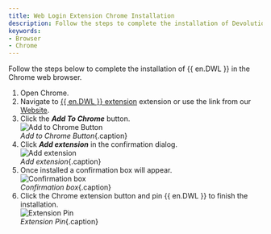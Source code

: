 ```yaml
---
title: Web Login Extension Chrome Installation
description: Follow the steps to complete the installation of Devolutions Web Login in the Chrome web browser. 
keywords:
- Browser
- Chrome
---
```


Follow the steps below to complete the installation of {{ en.DWL }} in the Chrome web browser.

1. Open Chrome.
1. Navigate to [{{ en.DWL }} extension](https://chrome.google.com/webstore/detail/devolutions-web-login/neimonjjffhehnojilepgfejkneaidmo?hl=en-US&amp;gl=CA) extension or use the link from our [Website](https://devolutions.net/web-login).
1. Click the ***Add To Chrome*** button.  
![Add to Chrome Button](/img/en/kb/KB4805.png)  
*Add to Chrome Button*{.caption}
1. Click ***Add extension*** in the confirmation dialog.  
![Add extension](/img/en/kb/KB4806.png)  
*Add extension*{.caption}
1. Once installed a confirmation box will appear.  
![Confirmation box](/img/en/kb/KB4807.png)  
*Confirmation box*{.caption}
1. Click the Chrome extension button and pin {{ en.DWL }} to finish the installation.  
![Extension Pin](/img/en/kb/KB4808.png)  
*Extension Pin*{.caption}
